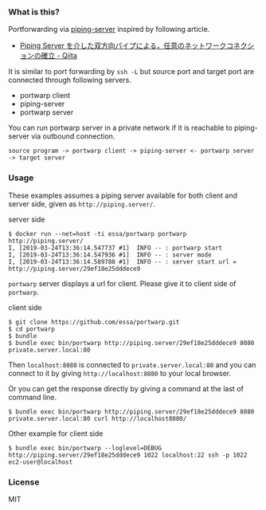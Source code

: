
### What is this?

Portforwarding via [piping-server](https://github.com/nwtgck/piping-server) inspired by following article.

- [Piping Server を介した双方向パイプによる，任意のネットワークコネクションの確立 \- Qiita](https://qiita.com/Cryolite/items/ed8fa237dd8eab54ef2f)

It is similar to port forwarding by `ssh -L` but source port and target port are connected through following servers.

- portwarp client
- piping-server
- portwarp server

You can run portwarp server in a private network if it is reachable to piping-server via outbound connection.

```
source program -> portwarp client -> piping-server <- portwarp server -> target server
```

### Usage

These examples assumes a piping server available for both client and server side, given as `http://piping.server/`.

server side
```
$ docker run --net=host -ti essa/portwarp portwarp http://piping.server/
I, [2019-03-24T13:36:14.547737 #1]  INFO -- : portwarp start
I, [2019-03-24T13:36:14.547936 #1]  INFO -- : server mode
I, [2019-03-24T13:36:14.589788 #1]  INFO -- : server start url = http://piping.server/29ef18e25dddece9
```

`portwarp` server displays a url for client.
Please give it to client side of `portwarp`.

client side
```
$ git clone https://github.com/essa/portwarp.git
$ cd portwarp
$ bundle
$ bundle exec bin/portwarp http://piping.server/29ef18e25dddece9 8080 private.server.local:80
```

Then `localhost:8080` is connected to `private.server.local:80` and you can connect to it by giving `http://localhost:8080` to your local browser.

Or you can get the response directly by giving a command at the last of command line.

```
$ bundle exec bin/portwarp http://piping.server/29ef18e25dddece9 8080 private.server.local:80 curl http://localhost8080/
```

Other example for client side
```
$ bundle exec bin/portwarp --loglevel=DEBUG http://piping.server/29ef18e25dddece9 1022 localhost:22 ssh -p 1022 ec2-user@localhost
```

### License

MIT

